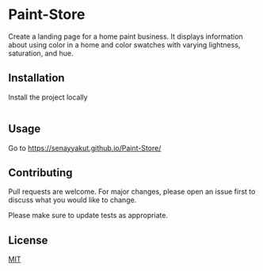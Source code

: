 # Paint-Store

 Create a landing page for a home paint business. It displays information about using color in a home and color swatches with varying lightness, saturation, and hue.

## Installation

Install the project locally
```bash
```

## Usage
Go to 
https://senayyakut.github.io/Paint-Store/


## Contributing
Pull requests are welcome. For major changes, please open an issue first to discuss what you would like to change.

Please make sure to update tests as appropriate.

## License
[MIT](https://choosealicense.com/licenses/mit/)
